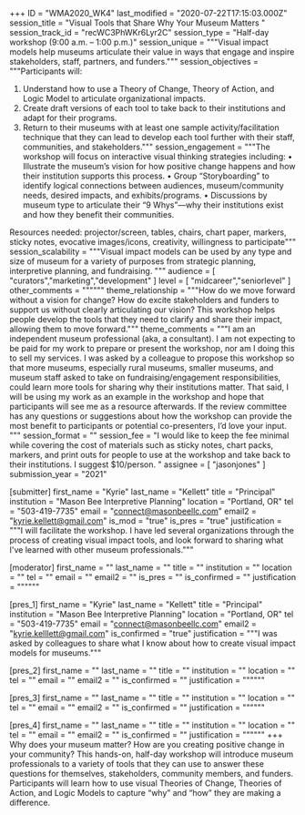 +++
ID = "WMA2020_WK4"
last_modified = "2020-07-22T17:15:03.000Z"
session_title = "Visual Tools that Share Why Your Museum Matters "
session_track_id = "recWC3PhWKr6Lyr2C"
session_type = "Half-day workshop (9:00 a.m. – 1:00 p.m.)"
session_unique = """Visual impact models help museums articulate their value in ways that engage and inspire stakeholders, staff, partners, and funders."""
session_objectives = """Participants will:
1. Understand how to use a Theory of Change, Theory of Action, and Logic Model to articulate organizational impacts.
2. Create draft versions of each tool to take back to their institutions and adapt for their programs.
3. Return to their museums with at least one sample activity/facilitation technique that they can lead to develop each tool further with their staff, communities, and stakeholders."""
session_engagement = """The workshop will focus on interactive visual thinking strategies including:
•	Illustrate the museum’s vision for how positive change happens and how their institution supports this process.
•	Group “Storyboarding” to identify logical connections between audiences, museum/community needs, desired impacts, and exhibits/programs.
•	Discussions by museum type to articulate their “9 Whys”—why their institutions exist and how they benefit their communities.

Resources needed: projector/screen, tables, chairs, chart paper, markers, sticky notes, evocative images/icons, creativity, willingness to participate"""
session_scalability = """Visual impact models can be used by any type and size of museum for a variety of purposes from strategic planning, interpretive planning, and fundraising.
"""
audience = [ "curators","marketing","development" ]
level = [ "midcareer","seniorlevel" ]
other_comments = """"""
theme_relationship = """How do we move forward without a vision for change? How do excite stakeholders and funders to support us without clearly articulating our vision? This workshop helps people develop the tools that they need to clarify and share their impact, allowing them to move forward."""
theme_comments = """I am an independent museum professional (aka, a consultant). I am not expecting to be paid for my work to prepare or present the workshop, nor am I doing this to sell my services. I was asked by a colleague to propose this workshop so that more museums, especially rural museums, smaller museums, and museum staff asked to take on fundraising/engagement responsibilities, could learn more tools for sharing why their institutions matter. That said, I will be using my work as an example in the workshop and hope that participants will see me as a resource afterwards. If the review committee has any questions or suggestions about how the workshop can provide the most benefit to participants or potential co-presenters, I’d love your input.
"""
session_format = ""
session_fee = "I would like to keep the fee minimal while covering the cost of materials such as sticky notes, chart packs, markers, and print outs for people to use at the workshop and take back to their institutions. I suggest $10/person. "
assignee = [ "jasonjones" ]
submission_year = "2021"

[submitter]
first_name = "Kyrie"
last_name = "Kellett"
title = "Principal"
institution = "Mason Bee Interpretive Planning"
location = "Portland, OR"
tel = "503-419-7735"
email = "connect@masonbeellc.com"
email2 = "kyrie.kellett@gmail.com"
is_mod = "true"
is_pres = "true"
justification = """I will facilitate the workshop. I have led several organizations through the process of creating visual impact tools, and look forward to sharing what I've learned with other museum professionals."""

[moderator]
first_name = ""
last_name = ""
title = ""
institution = ""
location = ""
tel = ""
email = ""
email2 = ""
is_pres = ""
is_confirmed = ""
justification = """"""

[pres_1]
first_name = "Kyrie"
last_name = "Kellett"
title = "Principal"
institution = "Mason Bee Interpretive Planning"
location = "Portland, OR"
tel = "503-419-7735"
email = "connect@masonbeellc.com"
email2 = "kyrie.kelllett@gmail.com"
is_confirmed = "true"
justification = """I was asked by colleagues to share what I know about how to create visual impact models for museums."""

[pres_2]
first_name = ""
last_name = ""
title = ""
institution = ""
location = ""
tel = ""
email = ""
email2 = ""
is_confirmed = ""
justification = """"""

[pres_3]
first_name = ""
last_name = ""
title = ""
institution = ""
location = ""
tel = ""
email = ""
email2 = ""
is_confirmed = ""
justification = """"""

[pres_4]
first_name = ""
last_name = ""
title = ""
institution = ""
location = ""
tel = ""
email = ""
email2 = ""
is_confirmed = ""
justification = """"""
+++
Why does your museum matter? How are you creating positive change in your community? This hands-on, half-day workshop will introduce museum professionals to a variety of tools that they can use to answer these questions for themselves, stakeholders, community members, and funders. Participants will learn how to use visual Theories of Change, Theories of Action, and Logic Models to capture “why” and “how” they are making a difference.

